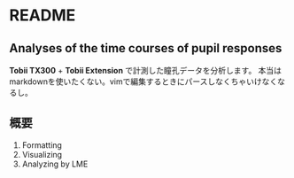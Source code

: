 # README

## Analyses of the time courses of pupil responses

**Tobii TX300** + **Tobii Extension** で計測した瞳孔データを分析します。
本当はmarkdownを使いたくない。vimで編集するときにパースしなくちゃいけなくなるし。

<!-- 文の複雑さを反映する。
予測されているなら、複雑さは予測の効果で軽減される。
否定の文が肯定の文より複雑だと仮定する。
この仮定は、肯定の文が否定の文より無標である、という話に基づかせてもいいし、
否定の文は肯定の文よりノードの数が多い、という話に基づかせても良い。

複雑な文がなぜ処理負荷がかかるのか、
という話は、複雑な文は単純な文に比べて integration cost がかかる、
という話に説明させよう。この複雑な文の処理コストが integration cost に求めるなら、
仮に integration を prediction が軽減する、という立場をとるなら、
肯定の文は否定の文より単純で、処理負荷が少くなる。

ストループテストにもVWPが使えるかどうか。
瞳孔をなぜ指標として使えるのか、に関しても言及する必要あり。

One of the first applications of pupillometry to psycholinguistics
was conducted by Just and Carpenter (1993)
who demonstrated that pupil diameter changed in reading
as a function of sentence complexity.

The illumination of the testing room was kept constant
throughout testing sessions.

baseline というか、比率を何に基づいて求めるか。
最初の2000ms で良いのでは？

ネストした関数呼び出しが可読性を下げている？　のかもしれない。
 -->

## 概要

<!-- 0. 環境の設定 -->
1. Formatting
1. Visualizing
1. Analyzing by LME
